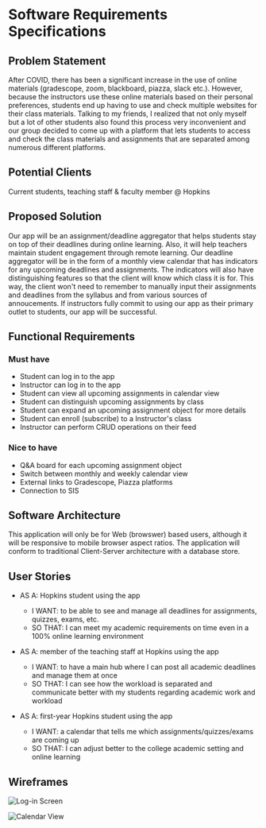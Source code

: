 # Software Requirements Specifications

## Problem Statement 

After COVID, there has been a significant increase in the use of online materials (gradescope, zoom, blackboard, piazza, slack etc.). However, because the instructors use these online materials based on their personal preferences, students end up having to use and check multiple websites for their class materials. Talking to my friends, I realized that not only myself but a lot of other students also found this process very inconvenient and our group decided to come up with a platform that lets students to access and check the class materials and assignments that are separated among numerous different platforms.

## Potential Clients
Current students, teaching staff & faculty member @ Hopkins

## Proposed Solution
Our app will be an assignment/deadline aggregator that helps students stay on top of their deadlines during online learning. Also, it will help teachers maintain student engagement through remote learning. Our deadline aggregator will be in the form of a monthly view calendar that has indicators for any upcoming deadlines and assignments. The indicators will also have distinguishing features so that the client will know which class it is for. This way, the client won't need to remember to manually input their assignments and deadlines from the syllabus and from various sources of annoucements. If instructors fully commit to using our app as their primary outlet to students, our app will be successful.
## Functional Requirements
### Must have
- Student can log in to the app
- Instructor can log in to the app
- Student can view all upcoming assignments in calendar view
- Student can distinguish upcoming assignments by class
- Student can expand an upcoming assignment object for more details
- Student can enroll (subscribe) to a Instructor's class
- Instructor can perform CRUD operations on their feed



### Nice to have
- Q&A board for each upcoming assignment object
- Switch between monthly and weekly calendar view
- External links to Gradescope, Piazza platforms
- Connection to SIS

## Software Architecture
This application will only be for Web (browswer) based users, although it will be responsive to mobile browser aspect ratios. 
  The application will conform to traditional Client-Server architecture with a database store.


## User Stories
- AS A: Hopkins student using the app
    - I WANT: to be able to see and manage all deadlines for assignments, quizzes, exams, etc.
    - SO THAT: I can meet my academic requirements on time even in a 100% online learning environment
  
- AS A: member of the teaching staff at Hopkins using the app
    - I WANT: to have a main hub where I can post all academic deadlines and manage them at once
    - SO THAT: I can see how the workload is separated and communicate better with my students regarding academic work and workload
  
- AS A: first-year Hopkins student using the app
    - I WANT: a calendar that tells me which assignments/quizzes/exams are coming up
    - SO THAT: I can adjust better to the college academic setting and online learning




## Wireframes
![Log-in Screen](file:///Users/hyunsushin/Desktop/Screen%20Shot%202020-10-01%20at%204.15.06%20PM.png)

![Calendar View](file:///Users/hyunsushin/Desktop/Screen%20Shot%202020-10-01%20at%204.09.36%20PM.png)




